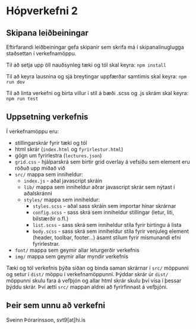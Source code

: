 # Hópverkefni 2

## Skipana leiðbeiningar
Eftirfarandi leiðbeiningar gefa skipanir sem skrifa má í skipanalínuglugga staðsettan í verkefnamöppu.

Til að setja upp öll nauðsynleg tæki og tól skal keyra:
`npm install`

Til að keyra lausnina og sjá breytingar uppfærðar samtímis skal keyra:
`npm run dev`

Til að linta verkefni og birta villur í stíl á bæði .scss og .js skrám skal keyra:
`npm run test`

## Uppsetning verkefnis
Í verkefnamöppu eru: 
- stillingarskrár fyrir tæki og tól
- html skrár (`index.html` og `fyrirlestur.html`)
- gögn um fyrirlestra (`lectures.json`)
- `grid.css` - hjálparskrá sem birtir grid overlay á vefsíðu sem element eru röðuð upp miðað við
- `src/` mappa sem inniheldur:
  - `index.js` - aðal javascript skráin
  - `lib/` mappa sem inniheldur aðrar javascript skrár sem nýtast í aðalskránni
  - `styles/` mappa sem inniheldur:
    - `styles.scss` - aðal sass skráin sem importar hinar skrárnar
    - `config.scss` - sass skrá sem inniheldur stillingar (letur, liti, bilstærðir o.fl.)
    - `list.scss` - sass skrá sem inniheldur stíla fyrir birtingu á lista
    - `body.scss` - sass skrá sem inniheldur stíla fyrir venjuleg element (header, toolbar, footer...) ásamt stílum fyrir mismunandi efni fyrirlestrar.
- `font/` mappa sem geymir allar leturgerðir verkefnis
- `img/` mappa sem geymir allar myndir verkefnis

Tæki og tól verkefnis þýða síðan og binda saman skrárnar í `src/` möppunni og setur í `dist/` möppu í verkefnamöppunni.
Þýddar skrár úr `dist/` möppunni skulu fara á vefþjón og allar html skrár skulu því vísa í þessar þýddu skrár.
Því ætti `src/` mappan aldrei að fyrirfinnast á vefþjóni.

## Þeir sem unnu að verkefni
Sveinn Þórarinsson, svt9\[at\]hi.is
